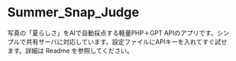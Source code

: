 # Summer_Snap_Judge
写真の「夏らしさ」をAIで自動採点する軽量PHP＋GPT APIのアプリです。シンプルで共有サーバに対応しています。設定ファイルにAPIキーを入れてすぐ試せます。詳細は Readme を参照してください。
